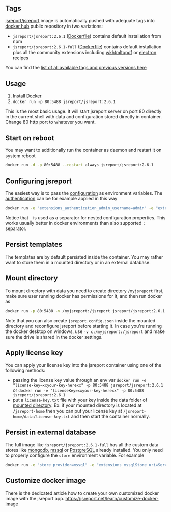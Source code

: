 

Tags
----

[jsreport/jsreport](https://hub.docker.com/r/jsreport/jsreport/) image is automatically pushed with adequate tags into [docker hub](https://www.docker.com/)  public repository in two variations:

- `jsreport/jsreport:2.6.1` ([Dockerfile](https://github.com/jsreport/jsreport/blob/master/docker/default/Dockerfile))  contains default installation from npm
- `jsreport/jsreport:2.6.1-full` ([Dockerfile](https://github.com/jsreport/jsreport/blob/master/docker/full/Dockerfile)) contains default installation plus all the community extensions including [wkhtmltopdf](http://jsreport.net/learn/wkhtmltopdf) or [electron](https://github.com/bjrmatos/jsreport-electron-pdf) recipes

You can find the [list of all available tags and previous versions here](https://hub.docker.com/r/jsreport/jsreport/tags/)

Usage
-----

1. Install [Docker](https://www.docker.com/)
2. `docker run -p 80:5488 jsreport/jsreport:2.6.1`

This is the most basic usage. It will start jsreport server on port 80 directly in the current shell with data and configuration stored directly in container. Change 80 http port to whatever you want.

Start on reboot
---------------

You may want to additionally run the container as daemon and restart it on system reboot
```sh
docker run -d -p 80:5488 --restart always jsreport/jsreport:2.6.1
```

Configuring jsreport
--------------------

The easiest way is to pass the [configuration](https://jsreport.net/learn/configuration) as environment variables. The [authentication](http://jsreport.net/learn/authentication) can be for example applied in this way

```sh
docker run -e "extensions_authentication_admin_username=admin" -e "extensions_authentication_admin_password=xxx" -e "encryption.secretKey=abcabcabcyyylong" -p 80:5488 jsreport/jsreport:2.6.1
```

Notice that `_` is used as a separator for nested configuration properties. This works usually better in docker environments than also supported `:` separator.


Persist templates
-----------------

The templates are by default persisted inside the container. You may rather want to store them in a mounted directory or in an external database.

Mount directory
---------------

To mount directory with data you need to create directory `/myjsreport` first, make sure user running docker has permissions for it, and then run docker as
```sh
docker run -p 80:5488 -v /myjsreport:/jsreport jsreport/jsreport:2.6.1
```
Note that you can also create `jsreport.config.json` inside the mounted directory and reconfigure jsreport before starting it.
In case you're running the docker desktop on windows, use `-v c:/myjsreport:/jsreport` and make sure the drive is shared in the docker settings.

Apply license key
-----------------

You can apply your license key into the jsreport container using one of the following methods:

- passing the license key value through an env var `docker run -e "license-key=xxyour-key-herexx" -p 80:5488 jsreport/jsreport:2.6.1` or `docker run -e "licenseKey=xxyour-key-herexx" -p 80:5488 jsreport/jsreport:2.6.1`
- put a `license-key.txt` file with your key inside the data folder of [mounted directory](#mount-directory). Ex: if your mounted directory is located at `/jsreport-home` then you can put your license key at `/jsreport-home/data/license-key.txt` and then start the container normally.

Persist in external database
----------------------------

The full image like `jsreport/jsreport:2.6.1-full` has all the custom data stores like [mongodb](https://github.com/jsreport/jsreport-mongodb-store), [mssql](https://github.com/jsreport/jsreport-mssql-store) or [PostgreSQL](https://github.com/jsreport/jsreport-postgres-store) already installed. You only need to properly configure the `store` environment variable. For example

```sh
docker run -e "store_provider=mssql" -e "extensions_mssqlStore_uri=Server=tcp:jsreport.database.windows.net,1433;Initial Catalog=jsreport;Persist Security Info=False;User ID=myuser;Password=password;MultipleActiveResultSets=False;Encrypt=True;" -p 80:5488 jsreport/jsreport:2.6.1-full
```

Customize docker image
----------------------------

There is the dedicated article how to create your own customized docker image with the jsreport app.
https://jsreport.net/learn/customize-docker-image
